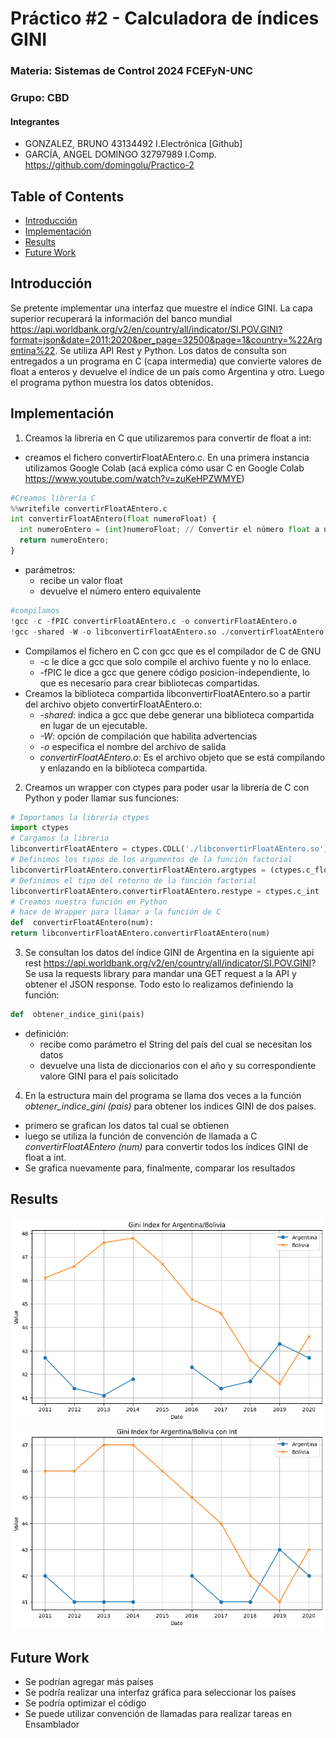 # Práctico #2 - Calculadora de índices GINI
### Materia:  Sistemas de Control 2024 FCEFyN-UNC
### Grupo: CBD
#### Integrantes
* GONZALEZ, BRUNO		43134492	I.Electrónica	[Github] 
* GARCÍA, ANGEL DOMINGO		32797989	I.Comp.		https://github.com/domingolu/Practico-2

## Table of Contents
- [Introducción](#introducción)
- [Implementación](#implementación)
- [Results](#results)
- [Future Work](#future-work)

<a name="introducción"></a>
## Introducción
Se pretente implementar una interfaz que muestre el índice GINI. La capa superior recuperará la información del banco mundial https://api.worldbank.org/v2/en/country/all/indicator/SI.POV.GINI?format=json&date=2011:2020&per_page=32500&page=1&country=%22Argentina%22. Se utiliza API Rest y Python. Los datos de consulta son entregados a un programa en C (capa intermedia) que convierte valores de float a enteros y devuelve el índice de un país como Argentina y otro. Luego el programa python muestra los datos obtenidos.

<a name="implementación"></a>
## Implementación
 1. Creamos la librería en C que utilizaremos para convertir de float a int:
- creamos el fichero convertirFloatAEntero.c. En una primera instancia utilizamos Google Colab (acá explica cómo usar C en Google Colab https://www.youtube.com/watch?v=zuKeHPZWMYE)
```python
#Creamos librería C
%%writefile convertirFloatAEntero.c
int convertirFloatAEntero(float numeroFloat) {
  int numeroEntero = (int)numeroFloat; // Convertir el número float a un entero
  return numeroEntero;
}
```
-	parámetros:
	-	recibe un valor float
	-	devuelve el número entero equivalente
```python
#compilamos
!gcc -c -fPIC convertirFloatAEntero.c -o convertirFloatAEntero.o
!gcc -shared -W -o libconvertirFloatAEntero.so ./convertirFloatAEntero.o
```
- Compilamos el fichero en C con gcc que es el compilador de C de GNU 
	- -c le dice a gcc que solo compile el archivo fuente y no lo enlace. 
	- -fPIC le dice a gcc que genere código posicion-independiente, lo que es necesario para crear bibliotecas compartidas.
- Creamos la biblioteca compartida libconvertirFloatAEntero.so a partir del archivo objeto convertirFloatAEntero.o: 
	- *-shared*: indica a gcc que debe generar una biblioteca compartida en lugar de un ejecutable. 
	- *-W*: opción de compilación que habilita advertencias 
	- *-o* especifica el nombre del archivo de salida 
	- *convertirFloatAEntero.o*: Es el archivo objeto que se está compilando y enlazando en la biblioteca compartida.

2. Creamos un wrapper con ctypes para poder usar la librería de C con Python y poder llamar sus funciones:
```python
# Importamos la librería ctypes
import ctypes
# Cargamos la libreria
libconvertirFloatAEntero = ctypes.CDLL('./libconvertirFloatAEntero.so')
# Definimos los tipos de los argumentos de la función factorial
libconvertirFloatAEntero.convertirFloatAEntero.argtypes = (ctypes.c_float,)
# Definimos el tipo del retorno de la función factorial
libconvertirFloatAEntero.convertirFloatAEntero.restype = ctypes.c_int
# Creamos nuestra función en Python
# hace de Wrapper para llamar a la función de C
def  convertirFloatAEntero(num):
return libconvertirFloatAEntero.convertirFloatAEntero(num)
```

3. Se consultan los datos del índice GINI de Argentina en la siguiente api rest https://api.worldbank.org/v2/en/country/all/indicator/SI.POV.GINI? Se usa la requests library para mandar una GET request a la API y obtener el JSON response. Todo esto lo realizamos definiendo la función:

```python
def  obtener_indice_gini(pais)
```
- definición:
	- recibe como parámetro el String del país del cual se necesitan los datos
	- devuelve una lista de diccionarios con el año y su correspondiente valore GINI para el país solicitado
4.  En la estructura main del programa se llama dos veces a la función *obtener_indice_gini (pais)* para obtener los indices GINI de dos países.
- primero se grafican los datos tal cual se obtienen
- luego se utiliza la función de convención de llamada a C *convertirFloatAEntero (num)* para convertir todos los índices GINI de float a int. 
- Se grafica nuevamente para, finalmente, comparar los resultados

<a name="Results"></a>
## Results

![Ejemplo de gráfico para los países Argentina y Bolivia](graphs.png)
![Ejemplo de gráfico para los países Argentina y Bolivia con valores Int](graphs_int.png)

<a name="future-work"></a>
## Future Work
- Se podrían agregar más países
- Se podría realizar una interfaz gráfica para seleccionar los países
- Se podría optimizar el código
- Se puede utilizar convención de llamadas para realizar tareas en Ensamblador
